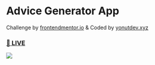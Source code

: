 # Advice Generator App
Challenge by <a href="https://frontendmentor.io">frontendmentor.io</a> & Coded by <a href="https://yonutdev.xy">yonutdev.xyz</a>
<h3><a href="https://yonutdev.github.io/advice-generator-app/">👀 LIVE</a></h3>
<img src="https://i.imgur.com/VtdfVyG.png"></img>
